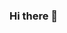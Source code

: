 ### Hi there 👋

<!--<p align="center">
  <a href="https://skillicons.dev">
    <img src="https://skillicons.dev/icons?i=html,css,js,react,git,figma,vscode" />
  </a>
</p>
-->
<!--
**smoliymaryan89/smoliymaryan89** is a ✨ _special_ ✨ repository because its `README.md` (this file) appears on your GitHub profile.

Here are some ideas to get you started:

- 🔭 I’m currently working on ...
- 🌱 I’m currently learning ...
- 👯 I’m looking to collaborate on ...
- 🤔 I’m looking for help with ...
- 💬 Ask me about ...
- 📫 How to reach me: ...
- 😄 Pronouns: ...
- ⚡ Fun fact: ...
-->
